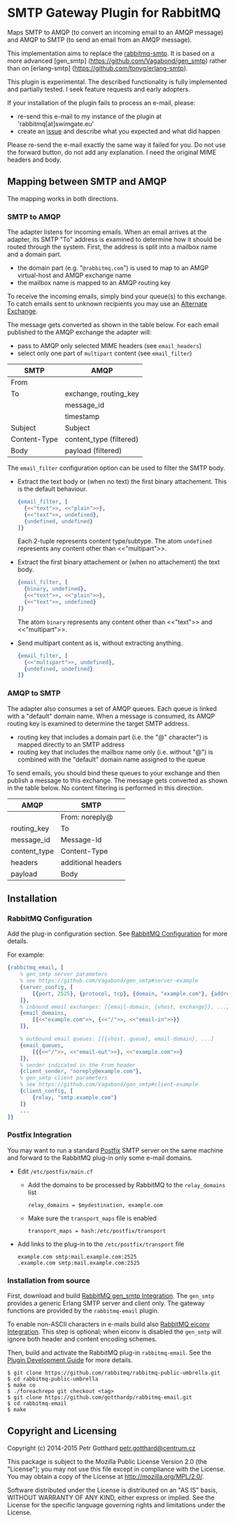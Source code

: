 # SMTP Gateway Plugin for RabbitMQ
Maps SMTP to AMQP (to convert an incoming email to an AMQP message) and AMQP
to SMTP (to send an email from an AMQP message).

This implementation aims to replace the [rabbitmq-smtp](https://github.com/rabbitmq/rabbitmq-smtp).
It is based on a more advanced [gen_smtp] (https://github.com/Vagabond/gen_smtp)
rather than on [erlang-smtp] (https://github.com/tonyg/erlang-smtp).

This plugin is experimental. The described functionality is fully implemented
and partially tested. I seek feature requests and early adopters.

If your installation of the plugin fails to process an e-mail, please:
 * re-send this e-mail to my instance of the plugin at 'rabbitmq[at]swimgate.eu'
 * create an [issue](https://github.com/gotthardp/rabbitmq-email/issues) and
   describe what you expected and what did happen

Please re-send the e-mail exactly the same way it failed for you. Do not use the
forward button, do not add any explanation. I need the original MIME headers and body.


## Mapping between SMTP and AMQP

The mapping works in both directions.

### SMTP to AMQP

The adapter listens for incoming emails. When an email arrives at the adapter,
its SMTP "To" address is examined to determine how it should be routed through
the system. First, the address is split into a mailbox name and a domain part.

 - the domain part (e.g. "`@rabbitmq.com`") is used to map to an
   AMQP virtual-host and AMQP exchange name
 - the mailbox name is mapped to an AMQP routing key

To receive the incoming emails, simply bind your queue(s) to this exchange. To
catch emails sent to unknown recipients you may use an
[Alternate Exchange](http://www.rabbitmq.com/ae.html).

The message gets converted as shown in the table below. For each email published
to the AMQP exchange the adapter will:
 - pass to AMQP only selected MIME headers (see `email_headers`)
 - select only one part of `multipart` content (see `email_filter`)

  SMTP                   | AMQP
 ------------------------|------------------------
  From                   |
  To                     | exchange, routing_key
                         | message_id
                         | timestamp
  Subject                | Subject
  Content-Type           | content_type (filtered)
  Body                   | payload (filtered)

The `email_filter` configuration option can be used to filter the SMTP body.

 - Extract the text body or (when no text) the first binary attachement.
   This is the default behaviour.

   ```erlang
   {email_filter, [
     {<<"text">>, <<"plain">>},
     {<<"text">>, undefined},
     {undefined, undefined}
   ]}
   ```

   Each 2-tuple represents content type/subtype.
   The atom `undefined` represents any content other than <<"multipart">>.

 - Extract the first binary attachement or (when no attachement) the text body.

   ```erlang
   {email_filter, [
     {binary, undefined},
     {<<"text">>, <<"plain">>},
     {<<"text">>, undefined}
   ]}
   ```

   The atom `binary` represents any content other than <<"text">> and <<"multipart">>.

 - Send multipart content as is, without extracting anything.

   ```erlang
   {email_filter, [
     {<<"multipart">>, undefined},
     {undefined, undefined}
   ]}
   ```

### AMQP to SMTP

The adapter also consumes a set of AMQP queues. Each queue is linked with a
"default" domain name. When a message is consumed, its AMQP routing key is
examined to determine the target SMTP address.

 - routing key that includes a domain part (i.e. the "@" character") is mapped
   directly to an SMTP address
 - routing key that includes the mailbox name only (i.e. without "@") is combined
   with the "default" domain name assigned to the queue

To send emails, you should bind these queues to your exchange and then publish
a message to this exchange. The message gets converted as shown in the table
below. No content filtering is performed in this direction.

  AMQP                   | SMTP
 ------------------------|------------------------
                         | From: noreply@<domain>
  routing_key            | To
  message_id             | Message-Id
  content_type           | Content-Type
  headers                | additional headers
  payload                | Body


## Installation

### RabbitMQ Configuration
Add the plug-in configuration section. See
[RabbitMQ Configuration](https://www.rabbitmq.com/configure.html) for more details.

For example:
```erlang
{rabbitmq_email, [
    % gen_smtp server parameters
    % see https://github.com/Vagabond/gen_smtp#server-example
    {server_config, [
        [{port, 2525}, {protocol, tcp}, {domain, "example.com"}, {address,{0,0,0,0}}]
    ]},
    % inbound email exchanges: [{email-domain, {vhost, exchange}}, ...}
    {email_domains,
        [{<<"example.com">>, {<<"/">>, <<"email-in">>}}
    ]},

    % outbound email queues: [{{vhost, queue}, email-domain}, ...]
    {email_queues,
        [{{<<"/">>, <<"email-out">>}, <<"example.com">>}
    ]},
    % sender indicated in the From header
    {client_sender, "noreply@example.com"},
    % gen_smtp client parameters
    % see https://github.com/Vagabond/gen_smtp#client-example
    {client_config, [
        {relay, "smtp.example.com"}
    ]}
    ...
]}
```

### Postfix Integration
You may want to run a standard [Postfix](http://www.postfix.org) SMTP server on
the same machine and forward to the RabbitMQ plug-in only some e-mail domains.

- Edit `/etc/postfix/main.cf`
  - Add the domains to be processed by RabbitMQ to the `relay_domains` list

    ```
    relay_domains = $mydestination, example.com
    ```

  - Make sure the `transport_maps` file is enabled

    ```
    transport_maps = hash:/etc/postfix/transport
    ```

- Add links to the plug-in to the `/etc/postfix/transport` file

  ```
  example.com smtp:mail.example.com:2525
  .example.com smtp:mail.example.com:2525
  ```

### Installation from source

First, download and build
[RabbitMQ gen_smtp Integration](https://github.com/gotthardp/rabbitmq-gen-smtp).
The `gen_smtp` provides a generic Erlang SMTP server and client only. The
gateway functions are provided by the `rabbitmq-email` plugin.

To enable non-ASCII characters in e-mails build also
[RabbitMQ eiconv Integration](https://github.com/gotthardp/rabbitmq-eiconv).
This step is optional; when eiconv is disabled the `gen_smtp` will ignore
both header and content encoding schemes.

Then, build and activate the RabbitMQ plug-in `rabbitmq-email`. See the
[Plugin Development Guide](http://www.rabbitmq.com/plugin-development.html)
for more details.

    $ git clone https://github.com/rabbitmq/rabbitmq-public-umbrella.git
    $ cd rabbitmq-public-umbrella
    $ make co
    $ ./foreachrepo git checkout <tag>
    $ git clone https://github.com/gotthardp/rabbitmq-email.git
    $ cd rabbitmq-email
    $ make


## Copyright and Licensing

Copyright (c) 2014-2015 Petr Gotthard <petr.gotthard@centrum.cz>

This package is subject to the Mozilla Public License Version 2.0 (the "License");
you may not use this file except in compliance with the License. You may obtain a
copy of the License at http://mozilla.org/MPL/2.0/.

Software distributed under the License is distributed on an "AS IS" basis,
WITHOUT WARRANTY OF ANY KIND, either express or implied. See the License for the
specific language governing rights and limitations under the License.
